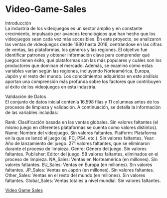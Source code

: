 # Video-Game-Sales
Introducción</br>
La industria de los videojuegos es un sector amplio y en constante crecimiento, impulsado por avances tecnológicos que han hecho que los videojuegos sean cada vez más accesibles. En este proyecto, se analizaron las ventas de videojuegos desde 1980 hasta 2016, centrándose en las cifras de ventas, las plataformas, los géneros y las regiones. El objetivo fue identificar patrones y obtener información clave para comprender qué juegos tienen éxito, qué plataformas son las más populares y cuáles son los productores que dominan el mercado. Además, se examinó cómo estas variables varían según las regiones, incluyendo Norteamérica, Europa, Japón y el resto del mundo. Los conocimientos adquiridos en este análisis aportan una comprensión más profunda sobre los factores que contribuyen al éxito de los videojuegos en esta industria.

Validación de Datos<br/>
El conjunto de datos inicial contenía 16,598 filas y 11 columnas antes de los procesos de limpieza y validación. A continuación, se detalla la información de las variables incluidas:

Rank: Clasificación basada en las ventas globales. Sin valores faltantes (el mismo juego en diferentes plataformas se cuenta como valores distintos).
Name: Nombre del videojuego. Sin valores faltantes.
Platform: Plataforma en la que se lanzó el juego (ej. PC, PS4, etc.). Sin valores faltantes.
Year: Año de lanzamiento del juego. 271 valores faltantes, que se eliminaron durante el proceso de limpieza.
Genre: Género del juego. Sin valores faltantes.
Publisher: Editor del juego. 58 valores faltantes, eliminados en el proceso de limpieza.
NA_Sales: Ventas en Norteamérica (en millones). Sin valores faltantes.
EU_Sales: Ventas en Europa (en millones). Sin valores faltantes.
JP_Sales: Ventas en Japón (en millones). Sin valores faltantes.
Other_Sales: Ventas en el resto del mundo (en millones). Sin valores faltantes.
Global_Sales: Ventas totales a nivel mundial. Sin valores faltantes.


[Video Game Sales
](https://github.com/Dynamico-Analytics/Video-Game-Sales/blob/main/Games-Cleaning.ipynb)
